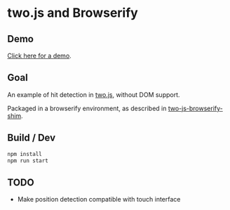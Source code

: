 # two.js and Browserify

## Demo

[Click here for a demo](https://oparisy.github.io/two-js-hit-detection/).

## Goal

An example of hit detection in [two.js](https://two.js.org/), without DOM support.

Packaged in a browserify environment, as described in [two-js-browserify-shim](https://github.com/oparisy/two-js-browserify-shim).

## Build / Dev

```bash
npm install
npm run start
```

## TODO

* Make position detection compatible with touch interface
